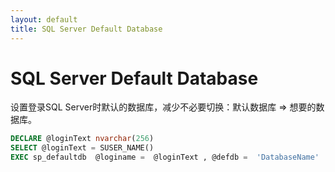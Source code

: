```yaml
---
layout: default
title: SQL Server Default Database
---
```


# SQL Server Default Database

设置登录SQL Server时默认的数据库，减少不必要切换：默认数据库 $\Rightarrow$ 想要的数据库。

```SQL
DECLARE @loginText nvarchar(256)
SELECT @loginText = SUSER_NAME()
EXEC sp_defaultdb  @loginame =  @loginText , @defdb =  'DatabaseName'
```
